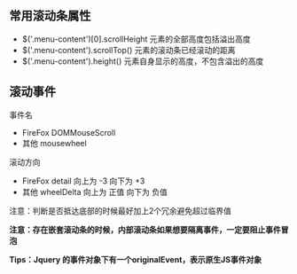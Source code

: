 ## 常用滚动条属性

- $('.menu-content')[0].scrollHeight 元素的全部高度包括溢出高度
- $('.menu-content').scrollTop()  元素的滚动条已经滚动的距离
- $('.menu-content').height()  元素自身显示的高度，不包含溢出的高度

## 滚动事件

事件名

- FireFox DOMMouseScroll
- 其他	mousewheel

滚动方向

- FireFox detail 向上为 -3 向下为 +3
- 其他 	wheelDelta 向上为 正值 向下为 负值

注意：判断是否抵达底部的时候最好加上2个冗余避免超过临界值

**注意：存在嵌套滚动条的时候，内部滚动条如果想要隔离事件，一定要阻止事件冒泡**

**Tips：Jquery 的事件对象下有一个originalEvent，表示原生JS事件对象**